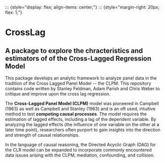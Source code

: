 ::: {style="display: flex; align-items: center;"}
::: {style="margin-right: 20px; flex: 1;"}
# CrossLag
## A package to explore the chracteristics and estimators of of the Cross-Lagged Regression Model

This package develops an analytic framework to analyze panel data in the tradition of the Cross Lagged Panel Model -- the CLPM. This repository contains code written by Stanley Feldman, Adam Parish and Chris Weber to critique and improve upon the cross lag regression. 

The **Cross-Lagged Panel Model  (CLPM)** model was pioneered in Campbell (1963) as well as Campbell and Stanley (1963) and is an oft used, intuitive method to test **competing causal processes**. The model requires the estimation of lagged effects, including a lag of the dependent variable. By analyzing the lagged effects (the influence of one variable on the other at a later time point), researchers often purport to gain insights into the direction and strength of causal relationships.

In the language of causal reasoning, the Directed Acyclic Graph (DAG) for the CLR model can be expanded to incorporate commonly encountered data issues arising with the CLPM, mediation, confounding, and collision.


